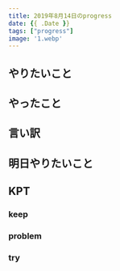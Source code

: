```yaml
---
title: 2019年8月14日のprogress
date: {{ .Date }}
tags: ["progress"]
image: '1.webp'
---
```


<!-- 序文があってもいいかも -->

## やりたいこと
<!-- 実現可能性を考慮して -->

## やったこと
<!-- twitterとか埋め込みながら -->

## 言い訳
<!-- 理由をつけることで解決の緒を見つける -->

## 明日やりたいこと
<!-- - 実現可能性を考慮せずに -->

## KPT
<!-- やりたいこととやったことの差分を埋めるために必要なこと -->

### keep

### problem

### try
